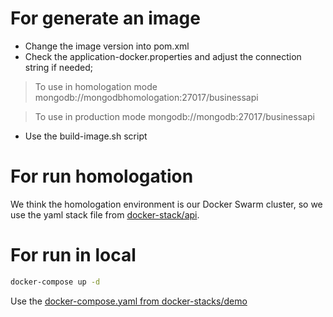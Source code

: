 # For generate an image

- Change the image version into pom.xml
- Check the application-docker.properties and adjust the connection string if needed;
 > To use in homologation mode mongodb://mongodbhomologation:27017/businessapi
 
 > To use in production mode mongodb://mongodb:27017/businessapi
- Use the build-image.sh script

# For run homologation

We think the homologation environment is our Docker Swarm cluster, so we use the yaml stack file from [docker-stack/api](https://github.com/Terrabrasilis/docker-stacks/blob/master/api/business-api-homologation.yaml).

# For run in local

```sh
docker-compose up -d
```

Use the [docker-compose.yaml from docker-stacks/demo](https://github.com/Terrabrasilis/docker-stacks/blob/master/demo/business-api/docker-compose.yaml)